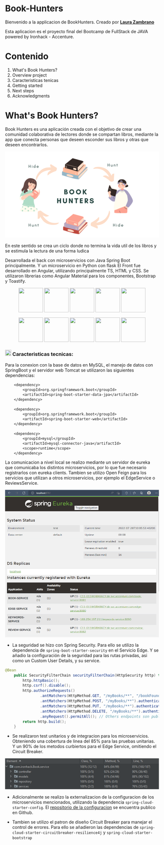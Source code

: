 # Book-Hunters
Bienvenido a la applicacion de BookHunters. Creado por [**Laura Zambrano**](https://github.com/lauravz98) 

Esta aplicacion es el proyecto final del Bootcamp de FullStack de JAVA powered by Ironhack - Accenture.

# Contenido
1. What's Book Hunters?
2. Overview project
3. Caracteristicas tenicas
4. Getting started
5. Next steps
6. Acknowledgments

# What's Book Hunters?

Book Hunters es una aplicación creada con el objetivo de crear una comunidad colaborativa de lectores donde se compartan libros, mediante la app que conecta personas que deseen esconder sus libros y otras que deseen encontrarlos.

<p align="center">
    <img src = /img/3.png width="650">
</p>

En este sentido se crea un ciclo donde no termina la vida util de los libros y se estimula la lectura de una forma ludica

Desarrollada el back con microservicios con Java Spring Boot principalmente. Y un microservicio en Python con flask
El Front fue desarrollado en Angular, utilizando principalmente TS, HTML y CSS. Se utilizaron librerias como Angular Material para los componentes, Bootstrap y Toastify.

<p align="center">
	<img src="https://cdn.jsdelivr.net/gh/devicons/devicon/icons/angularjs/angularjs-original.svg" width="80" height="80" />
	<img src="https://cdn.jsdelivr.net/gh/devicons/devicon/icons/typescript/typescript-original.svg"  width="80" height="80" />
	<img src="https://cdn.jsdelivr.net/gh/devicons/devicon/icons/html5/html5-original-wordmark.svg" width="80" height="80"/>
        <img src="https://cdn.jsdelivr.net/gh/devicons/devicon/icons/css3/css3-original-wordmark.svg" width="80" height="80"/>               
	<img src="https://cdn.jsdelivr.net/gh/devicons/devicon/icons/bootstrap/bootstrap-original.svg" width="80" height="80"/>
</p>  
<p align="center">
	<img src="https://cdn.jsdelivr.net/gh/devicons/devicon/icons/java/java-original-wordmark.svg"  width="80" height="80"/>
	<img src="https://cdn.jsdelivr.net/gh/devicons/devicon/icons/spring/spring-original.svg" width="80" height="80"/>
	<img src="https://cdn.jsdelivr.net/gh/devicons/devicon/icons/python/python-original-wordmark.svg" width="80" height="80"/>
	<img src="https://cdn.jsdelivr.net/gh/devicons/devicon/icons/mysql/mysql-original-wordmark.svg" width="80" height="80"/>
	<img src="https://cdn.jsdelivr.net/gh/devicons/devicon/icons/amazonwebservices/amazonwebservices-original-wordmark.svg" width="80" height="80"/>          
</p>       
          
          
### <img src="https://raw.githubusercontent.com/FortAwesome/Font-Awesome/6.x/svgs/solid/crown.svg" width="20" height="20"> Caracteristicas tecnicas:
Para la conexion con la base de datos en MySQL, el manejo de datos con SpringBoot y el servidor web Tomcat se utilizaron las siguientes dependencias:


		<dependency>
			<groupId>org.springframework.boot</groupId>
			<artifactId>spring-boot-starter-data-jpa</artifactId>
		</dependency>
    
		<dependency>
			<groupId>org.springframework.boot</groupId>
			<artifactId>spring-boot-starter-web</artifactId>
		</dependency>
    
		<dependency>
			<groupId>mysql</groupId>
			<artifactId>mysql-connector-java</artifactId>
			<scope>runtime</scope>
		</dependency>
    
La comunicacion a nivel local se realizo mediante un servidor de eureka que comunicaba los distintos microservicios, por lo que fue necesario registrarlos con eureka clients. Tambien se utilizo Open Feign para los servicios que utilizan a otros microservicios, por ejemplo el EdgeService o ReviewsService.
    
<p align="center">
    <img src = /img/eureka2.png width="650">
</p>

* La seguridad se hizo con Spring Security. Para ello se utilizo la dependencia de ```spring-boot-starter-security``` en el Servicio Edge. Y se añadio la configuración de la seguridad para las rutas privadas, asi como un Custom User Details, y su service.
		
```java
@Bean
    public SecurityFilterChain securityFilterChain(HttpSecurity http) throws Exception {
        http.httpBasic();
        http.csrf().disable();
        http.authorizeRequests()
                .antMatchers(HttpMethod.GET, "/myBooks/**", "/bookFound/**", "/bookHidden/**", "/login").authenticated() 
                .antMatchers(HttpMethod.POST, "/myBooks/**").authenticated()
                .antMatchers(HttpMethod.PUT, "/myBooks/**").authenticated()
                .antMatchers(HttpMethod.DELETE, "/myBooks/**").authenticated()
                .anyRequest().permitAll(); // Others endpoints son public
        return http.build();
    }

```

* Se realizaron test unitarios y de integracion para los microservicios. Obteniendo una cobertura de linea del 85% para las pruebas unitarias. Y un 90% de los metodos curbiertos para el Edge Service, omitiendo el Circuit Breaker.

<p align="center">
    <img src = /img/cobertura_tests.png >
</p>
    
* Adicionalmente se realizo la externalizacion de la configuracion de los microservicios mencionados, utilizando la dependencia ```spring-cloud-starter-config```. El [repositorio de la configuracion](https://github.com/lauravz98/Book-Hunter-Config-repo.git) se encuentra publico en Github.
	
   
* Tambien se utilizo el patron de diseño Circuit Breaker para manejar el control de errores. Para ello se añadieron las dependencias de ```spring-cloud-starter-circuitbreaker-resilience4j``` y ```spring-cloud-starter-bootstrap```
    
    
